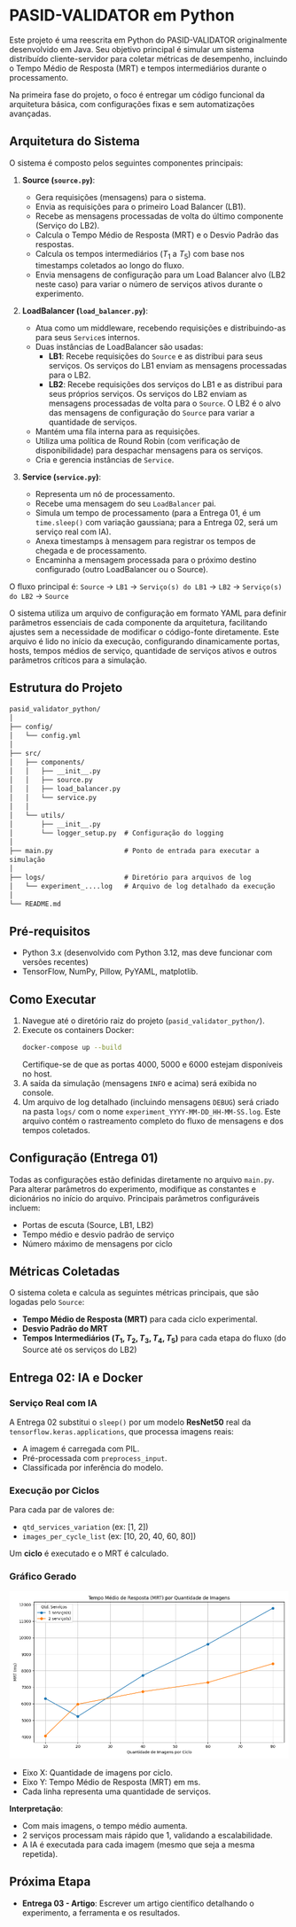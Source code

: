 # PASID-VALIDATOR em Python

Este projeto é uma reescrita em Python do PASID-VALIDATOR originalmente desenvolvido em Java. Seu objetivo principal é simular um sistema distribuído cliente-servidor para coletar métricas de desempenho, incluindo o Tempo Médio de Resposta (MRT) e tempos intermediários durante o processamento.

Na primeira fase do projeto, o foco é entregar um código funcional da arquitetura básica, com configurações fixas e sem automatizações avançadas.

## Arquitetura do Sistema

O sistema é composto pelos seguintes componentes principais:

1.  **Source (`source.py`)**:

    - Gera requisições (mensagens) para o sistema.
    - Envia as requisições para o primeiro Load Balancer (LB1).
    - Recebe as mensagens processadas de volta do último componente (Serviço do LB2).
    - Calcula o Tempo Médio de Resposta (MRT) e o Desvio Padrão das respostas.
    - Calcula os tempos intermediários ($T_1$ a $T_5$) com base nos timestamps coletados ao longo do fluxo.
    - Envia mensagens de configuração para um Load Balancer alvo (LB2 neste caso) para variar o número de serviços ativos durante o experimento.

2.  **LoadBalancer (`load_balancer.py`)**:

    - Atua como um middleware, recebendo requisições e distribuindo-as para seus `Service`s internos.
    - Duas instâncias de LoadBalancer são usadas:
      - **LB1**: Recebe requisições do `Source` e as distribui para seus serviços. Os serviços do LB1 enviam as mensagens processadas para o LB2.
      - **LB2**: Recebe requisições dos serviços do LB1 e as distribui para seus próprios serviços. Os serviços do LB2 enviam as mensagens processadas de volta para o `Source`. O LB2 é o alvo das mensagens de configuração do `Source` para variar a quantidade de serviços.
    - Mantém uma fila interna para as requisições.
    - Utiliza uma política de Round Robin (com verificação de disponibilidade) para despachar mensagens para os serviços.
    - Cria e gerencia instâncias de `Service`.

3.  **Service (`service.py`)**:
    - Representa um nó de processamento.
    - Recebe uma mensagem do seu `LoadBalancer` pai.
    - Simula um tempo de processamento (para a Entrega 01, é um `time.sleep()` com variação gaussiana; para a Entrega 02, será um serviço real com IA).
    - Anexa timestamps à mensagem para registrar os tempos de chegada e de processamento.
    - Encaminha a mensagem processada para o próximo destino configurado (outro LoadBalancer ou o Source).

O fluxo principal é:
`Source` → `LB1` → `Serviço(s) do LB1` → `LB2` → `Serviço(s) do LB2` → `Source`

O sistema utiliza um arquivo de configuração em formato YAML para definir parâmetros essenciais de cada componente da arquitetura, facilitando ajustes sem a necessidade de modificar o código-fonte diretamente. Este arquivo é lido no início da execução, configurando dinamicamente portas, hosts, tempos médios de serviço, quantidade de serviços ativos e outros parâmetros críticos para a simulação.

## Estrutura do Projeto

```text
pasid_validator_python/
│
├── config/
│   └── config.yml
│
├── src/
│   ├── components/
│   │   ├── __init__.py
│   │   ├── source.py
│   │   ├── load_balancer.py
│   │   └── service.py
│   │
│   └── utils/
│       ├── __init__.py
│       └── logger_setup.py  # Configuração do logging
│
├── main.py                  # Ponto de entrada para executar a simulação
│
├── logs/                    # Diretório para arquivos de log
│   └── experiment_....log   # Arquivo de log detalhado da execução
│
└── README.md
```

## Pré-requisitos

- Python 3.x (desenvolvido com Python 3.12, mas deve funcionar com versões recentes)
- TensorFlow, NumPy, Pillow, PyYAML, matplotlib.

## Como Executar

1.  Navegue até o diretório raiz do projeto (`pasid_validator_python/`).
2.  Execute os containers Docker:
    ```bash
    docker-compose up --build
    ```
    Certifique-se de que as portas 4000, 5000 e 6000 estejam disponíveis no host.
3.  A saída da simulação (mensagens `INFO` e acima) será exibida no console.
4.  Um arquivo de log detalhado (incluindo mensagens `DEBUG`) será criado na pasta `logs/` com o nome `experiment_YYYY-MM-DD_HH-MM-SS.log`. Este arquivo contém o rastreamento completo do fluxo de mensagens e dos tempos coletados.

## Configuração (Entrega 01)

Todas as configurações estão definidas diretamente no arquivo `main.py`. Para alterar parâmetros do experimento, modifique as constantes e dicionários no início do arquivo. Principais parâmetros configuráveis incluem:

- Portas de escuta (Source, LB1, LB2)
- Tempo médio e desvio padrão de serviço
- Número máximo de mensagens por ciclo

## Métricas Coletadas

O sistema coleta e calcula as seguintes métricas principais, que são logadas pelo `Source`:

- **Tempo Médio de Resposta (MRT)** para cada ciclo experimental.
- **Desvio Padrão do MRT**
- **Tempos Intermediários ($T_1, T_2, T_3, T_4, T_5$)** para cada etapa do fluxo (do Source até os serviços do LB2)

## Entrega 02: IA e Docker

### Serviço Real com IA

A Entrega 02 substitui o `sleep()` por um modelo **ResNet50** real da `tensorflow.keras.applications`, que processa imagens reais:

- A imagem é carregada com PIL.
- Pré-processada com `preprocess_input`.
- Classificada por inferência do modelo.

### Execução por Ciclos

Para cada par de valores de:

- `qtd_services_variation` (ex: [1, 2])
- `images_per_cycle_list` (ex: [10, 20, 40, 60, 80])

Um **ciclo** é executado e o MRT é calculado.

### Gráfico Gerado

![Gráfico MRT](mrt_por_num_imagens.png)

- Eixo X: Quantidade de imagens por ciclo.
- Eixo Y: Tempo Médio de Resposta (MRT) em ms.
- Cada linha representa uma quantidade de serviços.

**Interpretação**:
- Com mais imagens, o tempo médio aumenta.
- 2 serviços processam mais rápido que 1, validando a escalabilidade.
- A IA é executada para cada imagem (mesmo que seja a mesma repetida).

## Próxima Etapa
- **Entrega 03 - Artigo**: Escrever um artigo científico detalhando o experimento, a ferramenta e os resultados.
